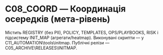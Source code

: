 ﻿# C08_COORD — Координація осередків (мета-рівень)
Містить REGISTRY (без PII), POLICY, TEMPLATES, OPS/PLAYBOOKS, RISK і підсистему INIT_MAP (агрегати/heatmap).
Виконувані скрипти — у C11_AUTOMATION\tools\initmap. Публічні релізи — C05_ARCHIVE\RELEASES\INITMAP\.

